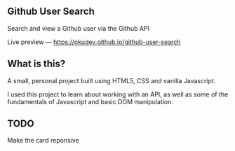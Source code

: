 ## Github User Search
Search and view a Github user via the Github API

Live preview — https://okudev.github.io/github-user-search

## What is this?
A small, personal project built using HTML5, CSS and vanilla Javascript.

I used this project to learn about working with an API, as well as some of the fundamentals of Javascript and basic DOM manipulation.

## TODO
Make the card reponsive
